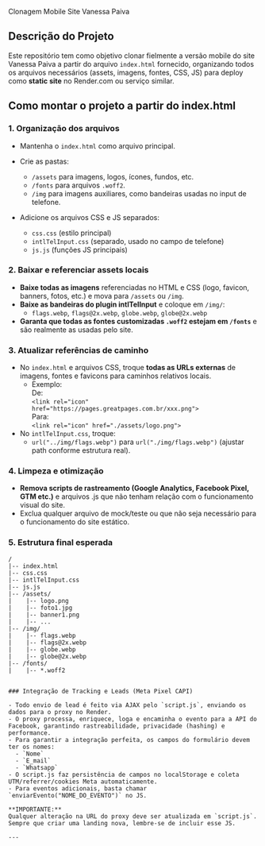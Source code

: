 Clonagem Mobile Site Vanessa Paiva

## Descrição do Projeto

Este repositório tem como objetivo clonar fielmente a versão mobile do site Vanessa Paiva a partir do arquivo `index.html` fornecido, organizando todos os arquivos necessários (assets, imagens, fontes, CSS, JS) para deploy como **static site** no Render.com ou serviço similar.

## Como montar o projeto a partir do index.html

### 1. Organização dos arquivos

- Mantenha o `index.html` como arquivo principal.
- Crie as pastas:
  - `/assets` para imagens, logos, ícones, fundos, etc.
  - `/fonts` para arquivos `.woff2`.
  - `/img` para imagens auxiliares, como bandeiras usadas no input de telefone.

- Adicione os arquivos CSS e JS separados:
  - `css.css` (estilo principal)
  - `intlTelInput.css` (separado, usado no campo de telefone)
  - `js.js` (funções JS principais)

### 2. Baixar e referenciar assets locais

- **Baixe todas as imagens** referenciadas no HTML e CSS (logo, favicon, banners, fotos, etc.) e mova para `/assets` ou `/img`.
- **Baixe as bandeiras do plugin intlTelInput** e coloque em `/img/`:
  - `flags.webp`, `flags@2x.webp`, `globe.webp`, `globe@2x.webp`
- **Garanta que todas as fontes customizadas `.woff2` estejam em `/fonts`** e são realmente as usadas pelo site.

### 3. Atualizar referências de caminho

- No `index.html` e arquivos CSS, troque **todas as URLs externas** de imagens, fontes e favicons para caminhos relativos locais.
  - Exemplo:  
    De:  
    `<link rel="icon" href="https://pages.greatpages.com.br/xxx.png">`  
    Para:  
    `<link rel="icon" href="./assets/logo.png">`
- No `intlTelInput.css`, troque:
  - `url("../img/flags.webp")` para `url("./img/flags.webp")` (ajustar path conforme estrutura real).

### 4. Limpeza e otimização

- **Remova scripts de rastreamento (Google Analytics, Facebook Pixel, GTM etc.)** e arquivos .js que não tenham relação com o funcionamento visual do site.
- Exclua qualquer arquivo de mock/teste ou que não seja necessário para o funcionamento do site estático.

### 5. Estrutura final esperada

```plaintext
/
|-- index.html
|-- css.css
|-- intlTelInput.css
|-- js.js
|-- /assets/
|    |-- logo.png
|    |-- foto1.jpg
|    |-- banner1.png
|    |-- ...
|-- /img/
|    |-- flags.webp
|    |-- flags@2x.webp
|    |-- globe.webp
|    |-- globe@2x.webp
|-- /fonts/
|    |-- *.woff2


### Integração de Tracking e Leads (Meta Pixel CAPI)

- Todo envio de lead é feito via AJAX pelo `script.js`, enviando os dados para o proxy no Render.
- O proxy processa, enriquece, loga e encaminha o evento para a API do Facebook, garantindo rastreabilidade, privacidade (hashing) e performance.
- Para garantir a integração perfeita, os campos do formulário devem ter os nomes:
  - `Nome`
  - `E_mail`
  - `Whatsapp`
- O script.js faz persistência de campos no localStorage e coleta UTM/referrer/cookies Meta automaticamente.
- Para eventos adicionais, basta chamar `enviarEvento("NOME_DO_EVENTO")` no JS.

**IMPORTANTE:**  
Qualquer alteração na URL do proxy deve ser atualizada em `script.js`.  
Sempre que criar uma landing nova, lembre-se de incluir esse JS.

---



